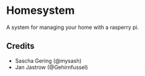 # Homesystem

A system for managing your home with a rasperry pi.

## Credits
- Sascha Gering (@mysash)
- Jan Jastrow (@Gehirnfussel)
